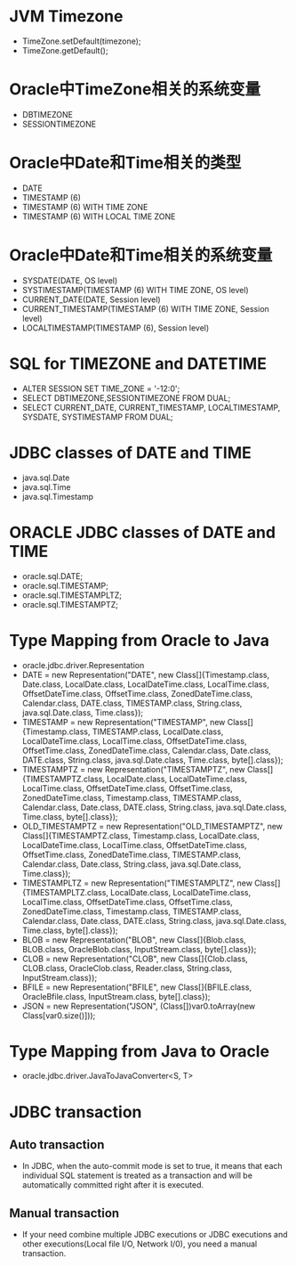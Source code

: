 # JVM Timezone
- TimeZone.setDefault(timezone);
- TimeZone.getDefault();

# Oracle中TimeZone相关的系统变量
- DBTIMEZONE
- SESSIONTIMEZONE

# Oracle中Date和Time相关的类型
- DATE
- TIMESTAMP (6)
- TIMESTAMP (6) WITH TIME ZONE
- TIMESTAMP (6) WITH LOCAL TIME ZONE

# Oracle中Date和Time相关的系统变量
- SYSDATE(DATE, OS level)
- SYSTIMESTAMP(TIMESTAMP (6) WITH TIME ZONE, OS level)
- CURRENT_DATE(DATE, Session level)
- CURRENT_TIMESTAMP(TIMESTAMP (6) WITH TIME ZONE, Session level)
- LOCALTIMESTAMP(TIMESTAMP (6), Session level)

# SQL for TIMEZONE and DATETIME
- ALTER SESSION SET TIME_ZONE = '-12:0';
- SELECT DBTIMEZONE,SESSIONTIMEZONE FROM DUAL;
- SELECT CURRENT_DATE, CURRENT_TIMESTAMP, LOCALTIMESTAMP, SYSDATE, SYSTIMESTAMP FROM DUAL;

# JDBC classes of DATE and TIME
- java.sql.Date
- java.sql.Time
- java.sql.Timestamp

# ORACLE JDBC classes of DATE and TIME
- oracle.sql.DATE;
- oracle.sql.TIMESTAMP;
- oracle.sql.TIMESTAMPLTZ;
- oracle.sql.TIMESTAMPTZ;

# Type Mapping from Oracle to Java
- oracle.jdbc.driver.Representation
- DATE = new Representation("DATE", new Class[]{Timestamp.class, Date.class, LocalDate.class, LocalDateTime.class, LocalTime.class, OffsetDateTime.class, OffsetTime.class, ZonedDateTime.class, Calendar.class, DATE.class, TIMESTAMP.class, String.class, java.sql.Date.class, Time.class});
- TIMESTAMP = new Representation("TIMESTAMP", new Class[]{Timestamp.class, TIMESTAMP.class, LocalDate.class, LocalDateTime.class, LocalTime.class, OffsetDateTime.class, OffsetTime.class, ZonedDateTime.class, Calendar.class, Date.class, DATE.class, String.class, java.sql.Date.class, Time.class, byte[].class});
- TIMESTAMPTZ = new Representation("TIMESTAMPTZ", new Class[]{TIMESTAMPTZ.class, LocalDate.class, LocalDateTime.class, LocalTime.class, OffsetDateTime.class, OffsetTime.class, ZonedDateTime.class, Timestamp.class, TIMESTAMP.class, Calendar.class, Date.class, DATE.class, String.class, java.sql.Date.class, Time.class, byte[].class});
- OLD_TIMESTAMPTZ = new Representation("OLD_TIMESTAMPTZ", new Class[]{TIMESTAMPTZ.class, Timestamp.class, LocalDate.class, LocalDateTime.class, LocalTime.class, OffsetDateTime.class, OffsetTime.class, ZonedDateTime.class, TIMESTAMP.class, Calendar.class, Date.class, String.class, java.sql.Date.class, Time.class});
- TIMESTAMPLTZ = new Representation("TIMESTAMPLTZ", new Class[]{TIMESTAMPLTZ.class, LocalDate.class, LocalDateTime.class, LocalTime.class, OffsetDateTime.class, OffsetTime.class, ZonedDateTime.class, Timestamp.class, TIMESTAMP.class, Calendar.class, Date.class, DATE.class, String.class, java.sql.Date.class, Time.class, byte[].class});
- BLOB = new Representation("BLOB", new Class[]{Blob.class, BLOB.class, OracleBlob.class, InputStream.class, byte[].class});
- CLOB = new Representation("CLOB", new Class[]{Clob.class, CLOB.class, OracleClob.class, Reader.class, String.class, InputStream.class});
- BFILE = new Representation("BFILE", new Class[]{BFILE.class, OracleBfile.class, InputStream.class, byte[].class});
- JSON = new Representation("JSON", (Class[])var0.toArray(new Class[var0.size()]));

# Type Mapping from Java to Oracle
- oracle.jdbc.driver.JavaToJavaConverter<S, T>

# JDBC transaction
## Auto transaction
- In JDBC, when the auto-commit mode is set to true, it means that each individual SQL statement is treated as a transaction and will be automatically committed right after it is executed.
## Manual transaction
- If your need combine multiple JDBC executions or JDBC executions and other executions(Local file I/O, Network I/0), you need a manual transaction.
